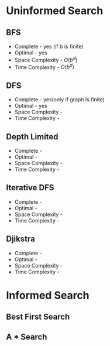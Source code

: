 # Uninformed Search
## BFS
 - Complete - yes (if b is finite)
 - Optimal - yes
 - Space Complexity - $O(b^d)$
 - Time Complexity - $O(b^d)$
 
## DFS
- Complete - yes(only if graph is finite)
- Optimal - yes
- Space Complexity - 
- Time Complexity - 

## Depth Limited
 - Complete - 
 - Optimal - 
 - Space Complexity - 
 - Time Complexity - 

## Iterative DFS
 - Complete - 
 - Optimal - 
 - Space Complexity - 
 - Time Complexity - 

## Djikstra
 - Complete - 
 - Optimal - 
 - Space Complexity - 
 - Time Complexity - 

# Informed Search
## Best First Search

## A * Search
